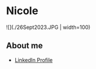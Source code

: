 # Nicole

![](./26Sept2023.JPG | width=100)

## About me
* [LinkedIn Profile](https://www.linkedin.com/in/nicoleteoh/)
